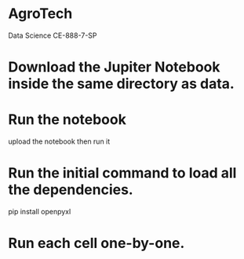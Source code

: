 # AgroTech
Data Science CE-888-7-SP
# Download the Jupiter Notebook inside the same directory as data.
# Run the notebook
upload the notebook then run it
# Run the initial command to load all the dependencies. 
pip install openpyxl
# Run each cell one-by-one.
